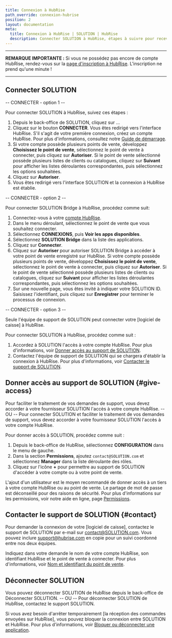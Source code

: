 ```yaml
---
title: Connexion à HubRise
path_override: connexion-hubrise
position: 2
layout: documentation
meta:
  title: Connexion à HubRise | SOLUTION | HubRise
  description: Connecter SOLUTION à HubRise, étapes à suivre pour recevoir vos commandes SOLUTION dans votre logiciel de caisse.
---
```


---

**REMARQUE IMPORTANTE :** Si vous ne possédez pas encore de compte HubRise, rendez-vous sur la [page d'inscription à HubRise](https://manager.hubrise.com/signup). L'inscription ne prend qu'une minute !

---

## Connecter SOLUTION

\-- CONNECTER - option 1 --

Pour connecter SOLUTION à HubRise, suivez ces étapes :

1. Depuis le back-office de SOLUTION, cliquez sur ...
2. Cliquez sur le bouton **CONNECTER**. Vous êtes redirigé vers l'interface HubRise. S'il s'agit de votre première connexion, créez un compte HubRise. Pour plus d'informations, consultez notre [Guide de démarrage](/docs/get-started).
3. Si votre compte possède plusieurs points de vente, développez **Choisissez le point de vente**, sélectionnez le point de vente à connecter, puis cliquez sur **Autoriser**. Si le point de vente sélectionné possède plusieurs listes de clients ou catalogues, cliquez sur **Suivant** pour afficher les listes déroulantes correspondantes, puis sélectionnez les options souhaitées.
4. Cliquez sur **Autoriser**.
5. Vous êtes redirigé vers l'interface SOLUTION et la connexion à HubRise est établie.

\-- CONNECTER - option 2 --

Pour connecter SOLUTION Bridge à HubRise, procédez comme suit:

1. Connectez-vous à votre [compte HubRise](https://manager.hubrise.com).
2. Dans le menu déroulant, sélectionnez le point de vente que vous souhaitez connecter.
3. Sélectionnez **CONNEXIONS**, puis **Voir les apps disponibles**.
4. Sélectionnez **SOLUTION Bridge** dans la liste des applications.
5. Cliquez sur **Connecter**.
6. Cliquez sur **Autoriser** pour autoriser SOLUTION Bridge à accéder à votre point de vente enregistré sur HubRise. Si votre compte possède plusieurs points de vente, développez **Choisissez le point de vente**, sélectionnez le point de vente à connecter, puis cliquez sur **Autoriser**. Si le point de vente sélectionné possède plusieurs listes de clients ou catalogues, cliquez sur **Suivant** pour afficher les listes déroulantes correspondantes, puis sélectionnez les options souhaitées.
7. Sur une nouvelle page, vous êtes invité à indiquer votre SOLUTION ID. Saisissez l'identifiant, puis cliquez sur **Enregistrer** pour terminer le processus de connexion.

\-- CONNECTER - option 3 --

Seule l'équipe de support de SOLUTION peut connecter votre [logiciel de caisse] à HubRise.

Pour connecter SOLUTION à HubRise, procédez comme suit :

1. Accordez à SOLUTION l'accès à votre compte HubRise. Pour plus d'informations, voir [Donner accès au support de SOLUTION](#give-access).
2. Contactez l'équipe de support de SOLUTION qui se chargera d'établir la connexion à HubRise. Pour plus d'informations, voir [Contacter le support de SOLUTION](#contact).

## Donner accès au support de SOLUTION {#give-access}

Pour faciliter le traitement de vos demandes de support, vous devez accorder à votre fournisseur SOLUTION l'accès à votre compte HubRise.
\-- OU --
Pour connecter SOLUTION et faciliter le traitement de vos demandes de support, vous devez accorder à votre fournisseur SOLUTION l'accès à votre compte HubRise.

Pour donner accès à SOLUTION, procédez comme suit :

1. Depuis le back-office de HubRise, sélectionnez **CONFIGURATION** dans le menu de gauche.
2. Dans la section **Permissions**, ajoutez `contact@SOLUTION.com` et sélectionnez **Manager** dans la liste déroulante des rôles.
3. Cliquez sur l'icône **+** pour permettre au support de SOLUTION d'accéder à votre compte ou à votre point de vente.

L'ajout d'un utilisateur est le moyen recommandé de donner accès à un tiers à votre compte HubRise ou au point de vente. Le partage de mot de passe est déconseillé pour des raisons de sécurité. Pour plus d'informations sur les permissions, voir notre aide en ligne, page [Permissions](/docs/permissions).

## Contacter le support de SOLUTION {#contact}

Pour demander la connexion de votre [logiciel de caisse], contactez le support de SOLUTION par e-mail sur contact@SOLUTION.com. Vous pouvez inclure support@hubrise.com en copie pour un suivi coordonné entre nos deux équipes.

Indiquez dans votre demande le nom de votre compte HubRise, son identifiant HubRise et le point de vente à connecter. Pour plus d'informations, voir [Nom et identifiant du point de vente](/docs/locations#location-name-and-id).

## Déconnecter SOLUTION

Vous pouvez déconnecter SOLUTION de HubRise depuis le back-office de Déconnecter SOLUTION.
\-- OU --
Pour déconnecter SOLUTION de HubRise, contactez le support SOLUTION.

Si vous avez besoin d'arrêter temporairement [la réception des commandes envoyées sur HubRise], vous pouvez bloquer la connexion entre SOLUTION et HubRise. Pour plus d'informations, voir [Bloquer ou déconnecter une application](/docs/connections#block-or-disconnect).
